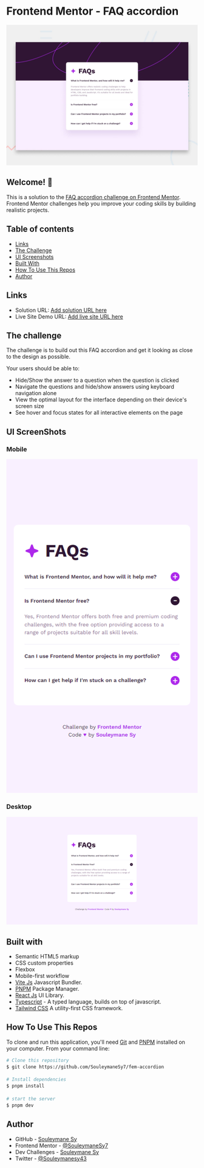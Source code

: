# Frontend Mentor - FAQ accordion

![Design preview for the FAQ accordion coding challenge](./design/desktop-preview.jpg)

## Welcome! 👋

This is a solution to the [FAQ accordion challenge on Frontend Mentor](https://www.frontendmentor.io/challenges/faq-accordion-wyfFdeBwBz). Frontend Mentor challenges help you improve your coding skills by building realistic projects.

## Table of contents

- [Links](#links)
- [The Challenge](#the-challenge)
- [UI Screenshots](#ui-screenshots)
- [Built With](#built-with)
- [How To Use This Repos](#how-to-use-this-repos)
- [Author](#author)

## Links

- Solution URL: [Add solution URL here](https://your-solution-url.com)
- Live Site Demo URL: [Add live site URL here](https://your-live-site-url.com)

## The challenge

The challenge is to build out this FAQ accordion and get it looking as close to the design as possible.

Your users should be able to:

- Hide/Show the answer to a question when the question is clicked
- Navigate the questions and hide/show answers using keyboard navigation alone
- View the optimal layout for the interface depending on their device's screen size
- See hover and focus states for all interactive elements on the page

## UI ScreenShots

### Mobile

![Mobile Screenshot](./preview/mobile.png)

### Desktop

![Desktop Screenshot](./preview/desktop.png)

## Built with

- Semantic HTML5 markup
- CSS custom properties
- Flexbox
- Mobile-first workflow
- [Vite Js](https://vitejs.dev/) Javascript Bundler.
- [PNPM](https://pnpm.io/) Package Manager.
- [React Js](https://react.dev/) UI Library.
- [Typescript](https://typescript) - A typed language, builds on top of javascript.
- [Tailwind CSS](https://axios-http.com/) A utility-first CSS framework.

## How To Use This Repos

To clone and run this application, you'll need [Git](https://git-scm.com) and [PNPM](http://pnpm.io/) installed on your computer. From your command line:

```bash
# Clone this repository
$ git clone https://github.com/SouleymaneSy7/fem-accordion

# Install dependencies
$ pnpm install

# start the server
$ pnpm dev
```

## Author

- GitHub - [Souleymane Sy](https://github.com/SouleymaneSy7)
- Frontend Mentor - [@SouleymaneSy7](https://www.frontendmentor.io/profile/SouleymaneSy7)
- Dev Challenges - [Souleymane Sy](https://devchallenges.io/profile/534cd213-3165-4c16-bdcf-058e1f468da0)
- Twitter - [@Souleymanesy43](https://twitter.com/Souleymanesy43)

